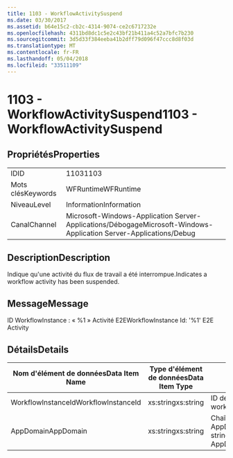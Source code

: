```yaml
---
title: 1103 - WorkflowActivitySuspend
ms.date: 03/30/2017
ms.assetid: b64e15c2-cb2c-4314-9074-ce2c6717232e
ms.openlocfilehash: 4311bd8dc1c5e2c43bf21b411a4c52a7bfc7b230
ms.sourcegitcommit: 3d5d33f384eeba41b2dff79d096f47ccc8d8f03d
ms.translationtype: MT
ms.contentlocale: fr-FR
ms.lasthandoff: 05/04/2018
ms.locfileid: "33511109"
---
```

# <a name="1103---workflowactivitysuspend"></a><span data-ttu-id="e2572-102">1103 - WorkflowActivitySuspend</span><span class="sxs-lookup"><span data-stu-id="e2572-102">1103 - WorkflowActivitySuspend</span></span>
## <a name="properties"></a><span data-ttu-id="e2572-103">Propriétés</span><span class="sxs-lookup"><span data-stu-id="e2572-103">Properties</span></span>  
  
|||  
|-|-|  
|<span data-ttu-id="e2572-104">ID</span><span class="sxs-lookup"><span data-stu-id="e2572-104">ID</span></span>|<span data-ttu-id="e2572-105">1103</span><span class="sxs-lookup"><span data-stu-id="e2572-105">1103</span></span>|  
|<span data-ttu-id="e2572-106">Mots clés</span><span class="sxs-lookup"><span data-stu-id="e2572-106">Keywords</span></span>|<span data-ttu-id="e2572-107">WFRuntime</span><span class="sxs-lookup"><span data-stu-id="e2572-107">WFRuntime</span></span>|  
|<span data-ttu-id="e2572-108">Niveau</span><span class="sxs-lookup"><span data-stu-id="e2572-108">Level</span></span>|<span data-ttu-id="e2572-109">Information</span><span class="sxs-lookup"><span data-stu-id="e2572-109">Information</span></span>|  
|<span data-ttu-id="e2572-110">Canal</span><span class="sxs-lookup"><span data-stu-id="e2572-110">Channel</span></span>|<span data-ttu-id="e2572-111">Microsoft-Windows-Application Server-Applications/Débogage</span><span class="sxs-lookup"><span data-stu-id="e2572-111">Microsoft-Windows-Application Server-Applications/Debug</span></span>|  
  
## <a name="description"></a><span data-ttu-id="e2572-112">Description</span><span class="sxs-lookup"><span data-stu-id="e2572-112">Description</span></span>  
 <span data-ttu-id="e2572-113">Indique qu'une activité du flux de travail a été interrompue.</span><span class="sxs-lookup"><span data-stu-id="e2572-113">Indicates a workflow activity has been suspended.</span></span>  
  
## <a name="message"></a><span data-ttu-id="e2572-114">Message</span><span class="sxs-lookup"><span data-stu-id="e2572-114">Message</span></span>  
 <span data-ttu-id="e2572-115">ID WorkflowInstance : « %1 » Activité E2E</span><span class="sxs-lookup"><span data-stu-id="e2572-115">WorkflowInstance Id: '%1' E2E Activity</span></span>  
  
## <a name="details"></a><span data-ttu-id="e2572-116">Détails</span><span class="sxs-lookup"><span data-stu-id="e2572-116">Details</span></span>  
  
|<span data-ttu-id="e2572-117">Nom d'élément de données</span><span class="sxs-lookup"><span data-stu-id="e2572-117">Data Item Name</span></span>|<span data-ttu-id="e2572-118">Type d'élément de données</span><span class="sxs-lookup"><span data-stu-id="e2572-118">Data Item Type</span></span>|<span data-ttu-id="e2572-119">Description</span><span class="sxs-lookup"><span data-stu-id="e2572-119">Description</span></span>|  
|--------------------|--------------------|-----------------|  
|<span data-ttu-id="e2572-120">WorkflowInstanceId</span><span class="sxs-lookup"><span data-stu-id="e2572-120">WorkflowInstanceId</span></span>|<span data-ttu-id="e2572-121">xs:string</span><span class="sxs-lookup"><span data-stu-id="e2572-121">xs:string</span></span>|<span data-ttu-id="e2572-122">ID de l'instance de flux de travail.</span><span class="sxs-lookup"><span data-stu-id="e2572-122">The workflow instance id.</span></span>|  
|<span data-ttu-id="e2572-123">AppDomain</span><span class="sxs-lookup"><span data-stu-id="e2572-123">AppDomain</span></span>|<span data-ttu-id="e2572-124">xs:string</span><span class="sxs-lookup"><span data-stu-id="e2572-124">xs:string</span></span>|<span data-ttu-id="e2572-125">Chaîne retournée par AppDomain.CurrentDomain.FriendlyName.</span><span class="sxs-lookup"><span data-stu-id="e2572-125">The string returned by AppDomain.CurrentDomain.FriendlyName.</span></span>|
